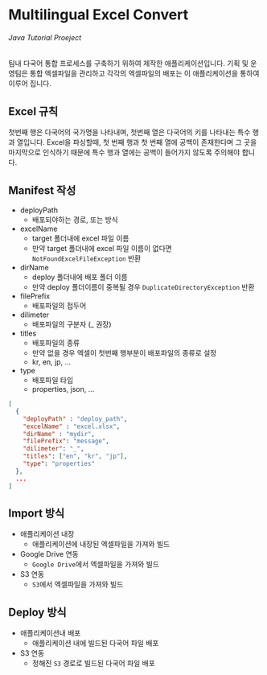# Multilingual Excel Convert

###### Java Tutorial Proeject

팀내 다국어 통합 프로세스를 구축하기 위하여 제작한 애플리케이션입니다.
기획 및 운영팀은 통합 엑셀파일을 관리하고 각각의 엑셀파일의 배포는 이 애플리케이션을 통하여 이루어 집니다.

## Excel 규칙

첫번째 행은 다국어의 국가명을 나타내며, 첫번째 열은 다국어의 키를 나타내는 특수 행과 열입니다.
Excel을 파싱할때, 첫 번째 행과 첫 번째 열에 공백이 존재한다며 그 곳을 마지막으로 인식하기 때문에 
특수 행과 열에는 공백이 들어가지 않도록 주의해야 합니다.

## Manifest 작성

- deployPath
    - 배포되야하는 경로, 또는 방식
- excelName
    - target 폴더내에 excel 파일 이름
    - 만약 target 폴더내에 excel 파일 이름이 없다면 `NotFoundExcelFileException` 반환
- dirName
    - deploy 폴더내에 배포 폴더 이름
    - 만약 deploy 폴더이름이 중복될 경우 `DuplicateDirectoryException` 반환
- filePrefix
    - 배포파일의 접두어
- dilimeter
    - 배포파일의 구분자 (_ 권장)
- titles
    - 배포파일의 종류
    - 만약 없을 경우 엑셀이 첫번째 행부분이 배포파일의 종류로 설정
    - kr, en, jp, ...
- type
    - 배포파일 타입
    - properties, json, ...

```json
[
  {
    "deployPath" : "deploy_path",
    "excelName" : "excel.xlsx",
    "dirName" : "mydir",
    "filePrefix": "message",
    "dilimeter": "_",
    "titles": ["en", "kr", "jp"],
    "type": "properties"
  },
  ...
]
```

## Import 방식

- 애플리케이션 내장
    - 애플리케이션에 내장된 엑셀파일을 가져와 빌드
- Google Drive 연동
    - `Google Drive`에서 엑셀파일을 가져와 빌드
- S3 연동
    - `S3`에서 엑셀파일을 가져와 빌드

## Deploy 방식

- 애플리케이션내 배포
    - 애플리케이션 내에 빌드된 다국어 파일 배포
- S3 연동
    - 정해진 `S3` 경로로 빌드된 다국어 파일 배포